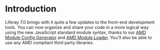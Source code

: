# Introduction [](id=introduction-0)

Liferay 7.0 brings with it quite a few updates to the front-end development 
tools. You can now organize and share your code in a more logical way using 
the new JavaScript standard module syntax, thanks to our
[AMD Module Config Generator](https://github.com/ipeychev/lfr-module-config-generator) 
and [AMD Module Loader](https://github.com/ipeychev/lfr-amd-loader). You'll also be 
able to use any AMD compliant third party libraries. 


